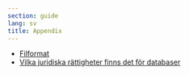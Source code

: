 ```yaml
---
section: guide
lang: sv
title: Appendix
---
```


-   [Filformat](http://opendatahandbook.org/guide/sv/appendices/file-formats)
-   [Vilka juridiska rättigheter finns det för databaser](http://opendatahandbook.org/guide/sv/appendices/what-legal-ip-rights-are-there-in-databases/)
